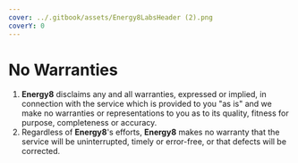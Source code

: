 ```yaml
---
cover: ../.gitbook/assets/Energy8LabsHeader (2).png
coverY: 0
---
```


# No Warranties

1. **Energy8** disclaims any and all warranties, expressed or implied, in connection with the service which is provided to you "as is" and we make no warranties or representations to you as to its quality, fitness for purpose, completeness or accuracy.
2. Regardless of **Energy8**'s efforts, **Energy8** makes no warranty that the service will be uninterrupted, timely or error-free, or that defects will be corrected.
